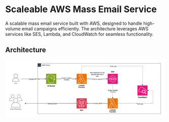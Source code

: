 # Scaleable AWS Mass Email Service

A scalable mass email service built with AWS, designed to handle high-volume email campaigns efficiently. The architecture leverages AWS services like SES, Lambda, and CloudWatch for seamless functionality.

## Architecture

![Diagram](Diagram-Architecture.png)
